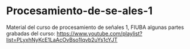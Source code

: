 # Procesamiento-de-se-ales-1
Material del curso de procesamiento de señales 1, FIUBA
algunas partes grabadas del curso: https://www.youtube.com/playlist?list=PLyxhNyKcE1LaAcOvBso1Iqvb2uYs1cYJT
